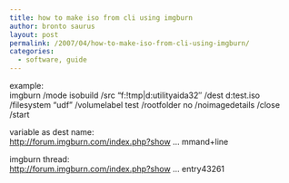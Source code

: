 ```yaml
---
title: how to make iso from cli using imgburn
author: bronto saurus
layout: post
permalink: /2007/04/how-to-make-iso-from-cli-using-imgburn/
categories:
  - software, guide
---
```

example:  
imgburn /mode isobuild /src &#8220;f:!tmp|d:utilityaida32&#8243; /dest d:test.iso /filesystem &#8220;udf&#8221; /volumelabel test /rootfolder no /noimagedetails /close /start

variable as dest name:  
<a href="http://forum.imgburn.com/index.php?showtopic=3748&#038;hl=command+line" target="_blank" >http://forum.imgburn.com/index.php?show &#8230; mmand+line</a>

imgburn thread:  
<a href="http://forum.imgburn.com/index.php?showtopic=3831&#038;st=0#entry43261" target="_blank" >http://forum.imgburn.com/index.php?show &#8230; entry43261</a>